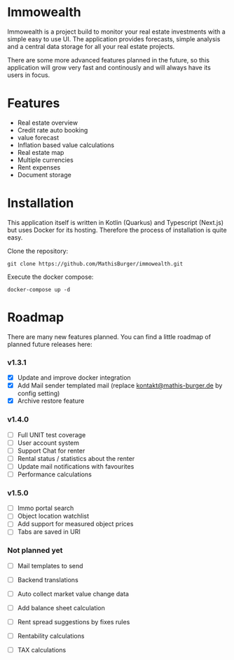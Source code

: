 # Immowealth

Immowealth is a project build to monitor your real estate investments
with a simple easy to use UI. The application provides forecasts, simple analysis 
and a central data storage for all your real estate projects.

There are some more advanced features planned in the future, so this application will
grow very fast and continously and will always have its users in focus. 

# Features

- Real estate overview
- Credit rate auto booking
- value forecast
- Inflation based value calculations
- Real estate map
- Multiple currencies
- Rent expenses
- Document storage


# Installation

This application itself is written in Kotlin (Quarkus) and Typescript (Next.js) but uses Docker for its hosting.
Therefore the process of installation is quite easy. 

Clone the repository:
```shell
git clone https://github.com/MathisBurger/immowealth.git
```

Execute the docker compose:
```shell
docker-compose up -d
```


# Roadmap

There are many new features planned. You can find a little roadmap of planned future releases here:

### v1.3.1
- [x] Update and improve docker integration
- [x] Add Mail sender templated mail (replace kontakt@mathis-burger.de by config setting)
- [x] Archive restore feature

### v1.4.0
- [ ] Full UNIT test coverage
- [ ] User account system
- [ ] Support Chat for renter
- [ ] Rental status / statistics about the renter
- [ ] Update mail notifications with favourites
- [ ] Performance calculations

### v1.5.0
- [ ] Immo portal search
- [ ] Object location watchlist
- [ ] Add support for measured object prices
- [ ] Tabs are saved in URI

### Not planned yet
- [ ] Mail templates to send
- [ ] Backend translations
- [ ] Auto collect market value change data
- [ ] Add balance sheet calculation
- [ ] Rent spread suggestions by fixes rules
- [ ] Rentability calculations
- [ ] TAX calculations

